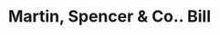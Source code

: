 ---
doi: 10.7916/D86X0P3T
date_other: '1860'
date_other_textual: 1860-1869
form: printed ephemera
genre:
- Invoices
name:
- Martin, Spencer & Co.
object_in_context_url: https://biggert.cul.columbia.edu/items/view/ave_biggert_00554
subject_hierarchical_geographic:
- Baltimore, Maryland, United States
subject_name:
- Martin, Spencer & Co.
title: Martin, Spencer & Co.. Bill
sort_title: Martin, Spencer & Co.. Bill
call_number: ave_biggert_00554
coordinates:
- 39.28333333333333,-76.61666666666666
pid: ave_biggert_00554
identifiers: ave_biggert_00554
thumbnail: https://derivativo-3.library.columbia.edu/iiif/2/ldpd:343737/full/!256,256/0/native.jpg
permalink: "/biggert/ave_biggert_00554/"
layout: iiif-image-page
---